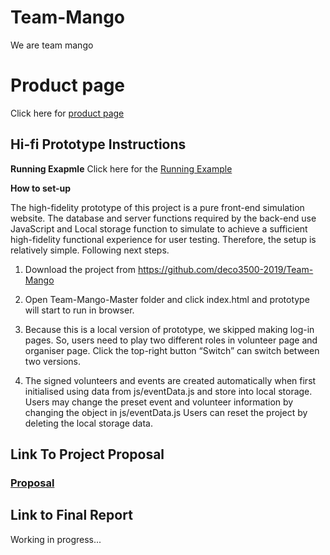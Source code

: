 # Team-Mango
We are team mango

# Product page
Click here for [product page](http://wallygood.net/social-prototype/product/)

## Hi-fi Prototype Instructions
**Running Exapmle**
Click here for the [Running Example](http://wallygood.net/social-prototype/)

**How to set-up**

The high-fidelity prototype of this project is a pure front-end simulation website. The database and server functions required by the back-end use JavaScript and Local storage function to simulate to achieve a sufficient high-fidelity functional experience for user testing. Therefore, the setup is relatively simple. Following next steps.

1. Download the project from https://github.com/deco3500-2019/Team-Mango

2. Open Team-Mango-Master folder and click index.html and prototype will start to run in browser.

3. Because this is a local version of prototype, we skipped making log-in pages. So, users need to play two different roles in volunteer page and organiser page. Click the top-right button “Switch” can switch between two versions.

4. The signed volunteers and events are created automatically when first initialised using data from js/eventData.js and store into local storage. Users may change the preset event and volunteer information by changing the object in js/eventData.js Users can reset the project by deleting the local storage data.

## Link To Project Proposal

### [Proposal](https://github.com/deco3500-2019/Team-Mango/wiki/Proposal)

## Link to Final Report

Working in progress...


